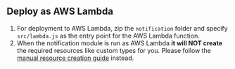 ## Deploy as AWS Lambda

1. For deployment to AWS Lambda, zip the `notification` folder and specify `src/lambda.js` as the entry point for the AWS Lambda function.
1. When the notification module is run as AWS Lambda **it will NOT create** the required resources like custom types for you. 
Please follow the [manual resource creation guide](../../../../notification/docs/HowToRun.md#creating-required-resources-manually) instead. 
